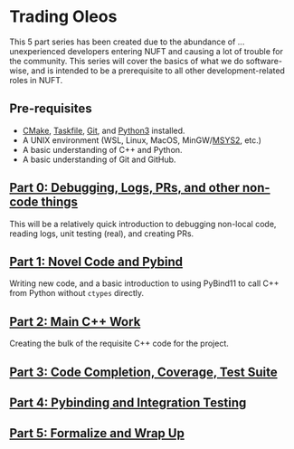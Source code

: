 # Trading Oleos
This 5 part series has been created due to the abundance of ... unexperienced developers entering NUFT and causing a lot of trouble for the community. This series will cover the basics of what we do software-wise, and is intended to be a prerequisite to all other development-related roles in NUFT. 

## Pre-requisites
- [CMake](https://cmake.org/), [Taskfile](https://taskfile.dev/), [Git](https://git-scm.com/), and [Python3](https://www.python.org/) installed.   
- A UNIX environment (WSL, Linux, MacOS, MinGW/[MSYS2](https://www.msys2.org/), etc.)
- A basic understanding of C++ and Python.
- A basic understanding of Git and GitHub.

## [Part 0: Debugging, Logs, PRs, and other non-code things](https://github.com/echavemann/learnsomething/tree/Step-0)
This will be a relatively quick introduction to debugging non-local code, reading logs, unit testing (real), and creating PRs.    

## [Part 1: Novel Code and Pybind](https://github.com/echavemann/learnsomething/tree/Step-1)
Writing new code, and a basic introduction to using PyBind11 to call C++ from Python without `ctypes` directly.

## [Part 2: Main C++ Work](https://github.com/echavemann/learnsomething/tree/Step-2)
Creating the bulk of the requisite C++ code for the project. 

## [Part 3: Code Completion, Coverage, Test Suite](https://github.com/echavemann/learnsomething/tree/Step-3)

## [Part 4: Pybinding and Integration Testing](https://github.com/echavemann/learnsomething/tree/Step-4)

## [Part 5: Formalize and Wrap Up](https://github.com/echavemann/learnsomething/tree/Step-5)

